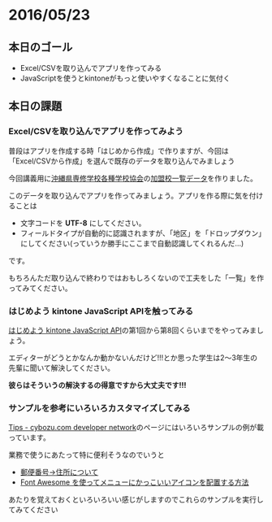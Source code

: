 # 2016/05/23

## 本日のゴール

* Excel/CSVを取り込んでアプリを作ってみる
* JavaScriptを使うとkintoneがもっと使いやすくなることに気付く

## 本日の課題

### Excel/CSVを取り込んでアプリを作ってみよう

普段はアプリを作成する時「はじめから作成」で作りますが、今回は「Excel/CSVから作成」を選んで既存のデータを取り込んでみましょう

今回講義用に[沖縄県専修学校各種学校協会](http://www.okisenkaku.or.jp/)の[加盟校一覧データ](data/okisenkaku.csv)を作りました。

このデータを取り込んでアプリを作ってみましょう。アプリを作る際に気を付けることは

* 文字コードを **UTF-8** にしてください。
* フィールドタイプが自動的に認識されますが、「地区」を「ドロップダウン」にしてください(っていうか勝手にここまで自動認識してくれるんだ…)

です。 

もちろんただ取り込んで終わりではおもしろくないので工夫をした「一覧」を作ってみてください。

### はじめよう kintone JavaScript APIを触ってみる

[はじめよう kintone JavaScript API](https://cybozudev.zendesk.com/hc/ja/sections/200332780-%E3%81%AF%E3%81%98%E3%82%81%E3%82%88%E3%81%86-kintone-JavaScript-API)の第1回から第8回くらいまでをやってみましょう。

エディターがどうとかなんか動かないんだけど!!!とか思った学生は2〜3年生の先輩に聞いて解決してください。

**彼らはそういうの解決するの得意ですから大丈夫です!!!**

### サンプルを参考にいろいろカスタマイズしてみる

[Tips - cybozu.com developer network](https://cybozudev.zendesk.com/hc/ja/categories/200030560)のページにはいろいろサンプルの例が載っています。

業務で使うにあたって特に便利そうなのでいうと

* [郵便番号→住所について](https://cybozudev.zendesk.com/hc/ja/articles/203853280-%E9%83%B5%E4%BE%BF%E7%95%AA%E5%8F%B7-%E4%BD%8F%E6%89%80%E3%81%AB%E3%81%A4%E3%81%84%E3%81%A6)
* [Font Awesome を使ってメニューにかっこいいアイコンを配置する方法](https://cybozudev.zendesk.com/hc/ja/articles/208192343-Font-Awesome-%E3%82%92%E4%BD%BF%E3%81%A3%E3%81%A6%E3%83%A1%E3%83%8B%E3%83%A5%E3%83%BC%E3%81%AB%E3%81%8B%E3%81%A3%E3%81%93%E3%81%84%E3%81%84%E3%82%A2%E3%82%A4%E3%82%B3%E3%83%B3%E3%82%92%E9%85%8D%E7%BD%AE%E3%81%99%E3%82%8B%E6%96%B9%E6%B3%95)

あたりを覚えておくといろいろいい感じがしますのでこれらのサンプルを実行してみてください

